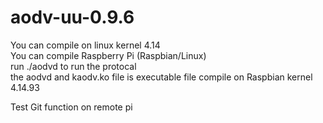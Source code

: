 # aodv-uu-0.9.6
   You can compile on linux kernel 4.14   
   You can compile Raspberry Pi (Raspbian/Linux)   
   run ./aodvd to run the protocal  
   the aodvd and kaodv.ko file is executable file compile on Raspbian kernel 4.14.93   

Test Git function on remote pi